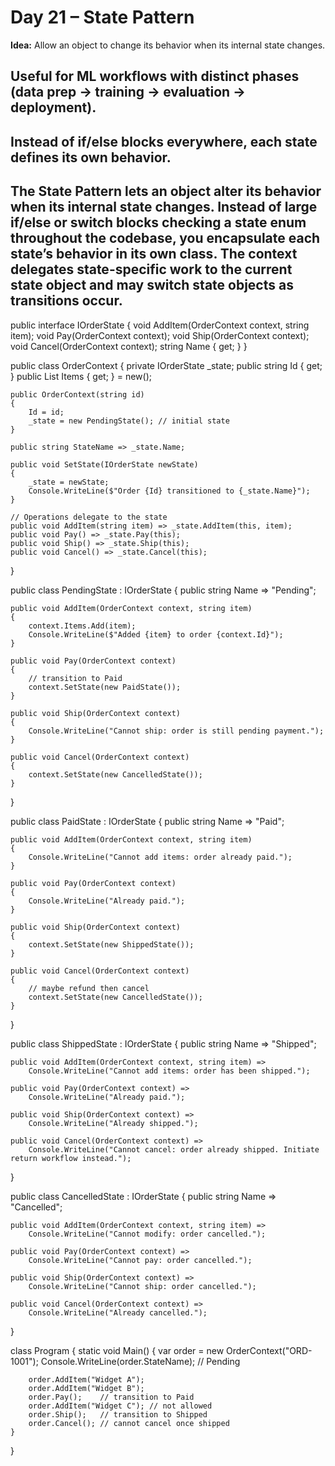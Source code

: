 
# Day 21 – State Pattern

**Idea:** Allow an object to change its behavior when its internal state changes.  

## Useful for ML workflows with distinct phases (data prep -> training -> evaluation -> deployment).
## Instead of if/else blocks everywhere, each state defines its own behavior.

## The State Pattern lets an object alter its behavior when its internal state changes. Instead of large if/else or switch blocks checking a state enum throughout the codebase, you encapsulate each state’s behavior in its own class. The context delegates state-specific work to the current state object and may switch state objects as transitions occur.


public interface IOrderState
{
    void AddItem(OrderContext context, string item);
    void Pay(OrderContext context);
    void Ship(OrderContext context);
    void Cancel(OrderContext context);
    string Name { get; }
}

public class OrderContext
{
    private IOrderState _state;
    public string Id { get; }
    public List<string> Items { get; } = new();

    public OrderContext(string id)
    {
        Id = id;
        _state = new PendingState(); // initial state
    }

    public string StateName => _state.Name;

    public void SetState(IOrderState newState)
    {
        _state = newState;
        Console.WriteLine($"Order {Id} transitioned to {_state.Name}");
    }

    // Operations delegate to the state
    public void AddItem(string item) => _state.AddItem(this, item);
    public void Pay() => _state.Pay(this);
    public void Ship() => _state.Ship(this);
    public void Cancel() => _state.Cancel(this);
}

public class PendingState : IOrderState
{
    public string Name => "Pending";

    public void AddItem(OrderContext context, string item)
    {
        context.Items.Add(item);
        Console.WriteLine($"Added {item} to order {context.Id}");
    }

    public void Pay(OrderContext context)
    {
        // transition to Paid
        context.SetState(new PaidState());
    }

    public void Ship(OrderContext context)
    {
        Console.WriteLine("Cannot ship: order is still pending payment.");
    }

    public void Cancel(OrderContext context)
    {
        context.SetState(new CancelledState());
    }
}

public class PaidState : IOrderState
{
    public string Name => "Paid";

    public void AddItem(OrderContext context, string item)
    {
        Console.WriteLine("Cannot add items: order already paid.");
    }

    public void Pay(OrderContext context)
    {
        Console.WriteLine("Already paid.");
    }

    public void Ship(OrderContext context)
    {
        context.SetState(new ShippedState());
    }

    public void Cancel(OrderContext context)
    {
        // maybe refund then cancel
        context.SetState(new CancelledState());
    }
}

public class ShippedState : IOrderState
{
    public string Name => "Shipped";

    public void AddItem(OrderContext context, string item) =>
        Console.WriteLine("Cannot add items: order has been shipped.");

    public void Pay(OrderContext context) =>
        Console.WriteLine("Already paid.");

    public void Ship(OrderContext context) =>
        Console.WriteLine("Already shipped.");

    public void Cancel(OrderContext context) =>
        Console.WriteLine("Cannot cancel: order already shipped. Initiate return workflow instead.");
}

public class CancelledState : IOrderState
{
    public string Name => "Cancelled";

    public void AddItem(OrderContext context, string item) =>
        Console.WriteLine("Cannot modify: order cancelled.");

    public void Pay(OrderContext context) =>
        Console.WriteLine("Cannot pay: order cancelled.");

    public void Ship(OrderContext context) =>
        Console.WriteLine("Cannot ship: order cancelled.");

    public void Cancel(OrderContext context) =>
        Console.WriteLine("Already cancelled.");
}

class Program
{
    static void Main()
    {
        var order = new OrderContext("ORD-1001");
        Console.WriteLine(order.StateName); // Pending

        order.AddItem("Widget A");
        order.AddItem("Widget B");
        order.Pay();    // transition to Paid
        order.AddItem("Widget C"); // not allowed
        order.Ship();   // transition to Shipped
        order.Cancel(); // cannot cancel once shipped
    }
}
